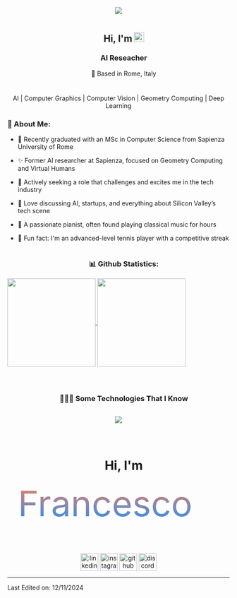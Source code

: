 <p align="center">
  <img src="https://github.com/thompsonemerson/thompsonemerson/raw/master/cover-thompson.png">
</p>



<div id="user-content-toc">
  <ul align="center">
   <summary><h2 style="display: inline-block; margin-bottom: -100px;">Hi, I'm </h2>
     <img src="https://github.com/Frklin/Frklin/assets/Francesco.png" height="22.5">
   </summary>
    <h3>AI Reseacher</h3>
    <p>📍 Based in Rome, Italy</p>
    <h1></h1>
  </ul>
</div>

<div align="center">
  <p> AI | Computer Graphics | Computer Vision | Geometry Computing | Deep Learning</p>
  <h3></h3>
</div>


<h3 id="-about-me">🤵 About Me:</h3>
<ul>
<li>
  <p>🏦 Recently graduated with an MSc in Computer Science from Sapienza University of Rome</p>
</li>
<li><p>✨ Former AI researcher at Sapienza, focused on Geometry Computing and Virtual Humans</p></li>
<li><p>🌱 Actively seeking a role that challenges and excites me in the tech industry</p></li>
<li><p>💬 Love discussing AI, startups, and everything about Silicon Valley’s tech scene</p></li>
<li><p>🎹 A passionate pianist, often found playing classical music for hours</p></li>
<li><p>🎾 Fun fact: I'm an advanced-level tennis player with a competitive streak</p></li>
</ul>

<h1></h1>

<div id="user-content-toc">
  <ul align="center">
    <summary><h3 align="center">📊 Github Statistics:</h3></summary>
  </ul>
</div>
<a href="https://github.com/Frklin/github-readme-stats">
  <img height=200 align="center" src="https://github-readme-streak-stats.herokuapp.com/?user=Frklin&layout=compact&theme=discord_old_blurple&amp" />
</a>
<a href="https://github.com/Frklin/convoychat">
  <img height=200 align="center" src="https://github-readme-stats.vercel.app/api/top-langs?username=Frklin&layout=compact&langs_count=8&card_width=320&theme=discord_old_blurple&include_all_commits=true" />
</a>


<h1></h1>
<div id="user-content-toc">
  <ul align="center">
    <summary><h3 style="display: inline-block">👨🏻‍💻 Some Technologies That I Know</h3></summary>
  </ul>
</div>
<!--tech icons-->
<p align="center">
  <a href="https://skillicons.dev">
    <img src="https://skillicons.dev/icons?i=c,cs,cpp,java,js,py,ts,r,matlab,swift,solidity,bash,html,css,tailwind,jquery,npm,react,vue,svelte,nodejs,nextjs,threejs,git,github,gitlab,docker,figma,ipfs,latex,vscode,opencv,pytorch,tensorflow,sklearn,ros,cmake,mongodb,mysql,linux,redhat,maven&amp;perline=14">
  </a>
</p>

<h1></h1>
<div id="user-content-toc">
  <ul align="center">
    <summary>
  <h1 style="display: inline-block;">Hi, I'm</h1>
  <svg width="100%" height="100%" xmlns="http://www.w3.org/2000/svg">
    <defs>
      <linearGradient id="gradient" gradientTransform="rotate(90)">
        <stop offset="0%" stop-color="#FF7F50"/>
        <stop offset="100%" stop-color="#1E90FF"/>
      </linearGradient>
    </defs>
    <text x="0" y="80" font-size="80" fill="url(#gradient)">Francesco</text>
  </svg>
</summary>
  </ul>
</div>
<p align="center">
    <a href="http://linkedin.com/in/francescopalandra" target="blank"><img align="center" src="https://cdn.iconscout.com/icon/free/png-64/linkedin-208-916919.png" alt="linkedin" height="40" width="40"></a>
    <a href="https://www.instagram.com/francesco.palandra/" target="blank"><img align="center" src="https://cdn.iconscout.com/icon/free/png-64/instagram-216-721958.png" alt="instagram" height="40" width="40"></a>
    <a href="https://www.github.com" target="_blank"><img align="center" src="https://cdn.iconscout.com/icon/free/png-64/github-153-675523.png" alt="github" height="40" width="40"></a>
    <a href="https://discord.gg/7Z8j6v" target="blank"><img align="center" src="https://cdn.iconscout.com/icon/free/png-64/discord-3-569463.png" alt="discord" height="40" width="40"></a>
    <!--
    <a href="" target"blank"> <img src="https://skillicons.dev/icons?i=linkedin" alt="linkedin" height="40" width="40"></a>
    <a href="http://linkedin.com/in/francescopalandra" target"blank"> <img src="https://skillicons.dev/icons?i=instagram" alt="instagram" height="40" width="40"></a>
    <a href="" target"blank"> <img src="https://skillicons.dev/icons?i=discord" alt="discord" height="40" width="40"></a>
    <a href="" target"blank"> <img src="https://skillicons.dev/icons?i=gmail" alt="gmail" height="40" width="40"></a>
    -->
</p>


<!-- Trophies
<div align="center">
  <a href="https://github.com/ryo-ma/github-profile-trophy" title="Go to Source">
      <img align="center" width="84%" src="https://github-profile-trophy.vercel.app/?username=Frklin&amp;theme=radical&amp;row=1&amp;column=7&amp;margin-h=15&amp;margin-w=5&amp;no-bg=true" alt="TROPHY">
    </a>
</div>
-->

<hr>
<p>Last Edited on: 12/11/2024</p> 
